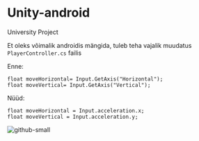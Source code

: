 # Unity-android
University Project


Et oleks võimalik androidis mängida, tuleb teha vajalik muudatus ```PlayerController.cs``` failis

Enne:

```
float moveHorizontal= Input.GetAxis("Horizontal");
float moveVertical= Input.GetAxis("Vertical");
```

Nüüd:
```
float moveHorizontal = Input.acceleration.x;
float moveVertical = Input.acceleration.y; 
```


![github-small](https://i.imgur.com/6ieWJSb.png)
